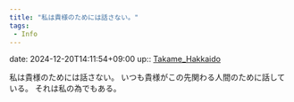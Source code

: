 ```yaml
---
title: "私は貴様のためには話さない。"
tags:
 - Info
---
```


date: 2024-12-20T14:11:54+09:00
up:: [Takame_Hakkaido](../Bar/Novel/Nacaria/Takame_Hakkaido.md)

私は貴様のためには話さない。
いつも貴様がこの先関わる人間のために話している。
それは私の為でもある。